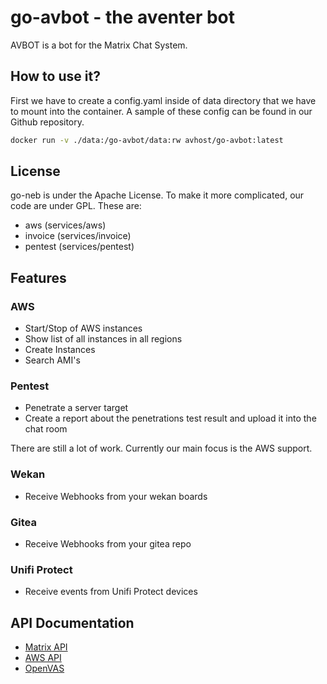 # go-avbot - the aventer bot

AVBOT is a bot for the Matrix Chat System.


## How to use it?

First we have to create a config.yaml inside of data directory that we have to mount into the container. A sample of these config can be found in our Github repository.

```bash
docker run -v ./data:/go-avbot/data:rw avhost/go-avbot:latest 
```

## License

go-neb is under the Apache License. To make it more complicated, our code are under GPL. These are:

- aws (services/aws)
- invoice (services/invoice)
- pentest (services/pentest)

## Features

### AWS

- Start/Stop of AWS instances
- Show list of all instances in all regions
- Create Instances
- Search AMI's

### Pentest

- Penetrate a server target
- Create a report about the penetrations test result and upload it into the chat room

There are still a lot of work. Currently our main focus is the AWS support.

### Wekan

- Receive Webhooks from your wekan boards

### Gitea

- Receive Webhooks from your gitea repo

### Unifi Protect

- Receive events from Unifi Protect devices

## API Documentation

- [Matrix API](https://www.matrix.org/docs/spec/r0.0.0/client_server.html)
- [AWS API](https://docs.aws.amazon.com/sdk-for-go/v1/developer-guide/setting-up.html)
- [OpenVAS](https://docs.greenbone.net/API/GMP/gmp-20.08.html)
